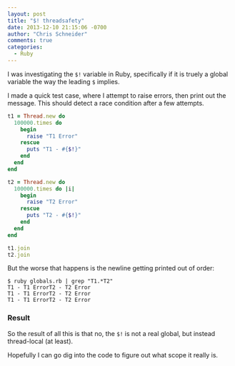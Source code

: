 ```yaml
---
layout: post
title: "$! threadsafety"
date: 2013-12-10 21:15:06 -0700
author: "Chris Schneider"
comments: true
categories: 
  - Ruby
---
```


I was investigating the `$!` variable in Ruby, specifically if it is truely a
global variable the way the leading `$` implies.

I made a quick test case, where I attempt to raise errors, then print out the
message.  This should detect a race condition after a few attempts.

```ruby
t1 = Thread.new do
  100000.times do
    begin
      raise "T1 Error"
    rescue
      puts "T1 - #{$!}"
    end
  end
end

t2 = Thread.new do
  100000.times do |i|
    begin
      raise "T2 Error"
    rescue
      puts "T2 - #{$!}"
    end
  end
end

t1.join
t2.join
```

But the worse that happens is the newline getting printed out of order:

```
$ ruby globals.rb | grep "T1.*T2"
T1 - T1 ErrorT2 - T2 Error
T1 - T1 ErrorT2 - T2 Error
T1 - T1 ErrorT2 - T2 Error
```

### Result

So the result of all this is that no, the `$!` is not a real global, but instead
thread-local (at least).

Hopefully I can go dig into the code to figure out what scope it really is.
